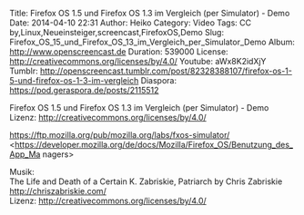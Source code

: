 Title: Firefox OS 1.5 und Firefox OS 1.3 im Vergleich (per Simulator) - Demo
Date: 2014-04-10 22:31
Author: Heiko
Category: Video
Tags: CC by,Linux,Neueinsteiger,screencast,FirefoxOS,Demo
Slug: Firefox_OS_15_und_Firefox_OS_13_im_Vergleich_per_Simulator_Demo
Album: http://www.openscreencast.de
Duration: 539000
License: http://creativecommons.org/licenses/by/4.0/
Youtube: aWx8K2idXjY
Tumblr: http://openscreencast.tumblr.com/post/82328388107/firefox-os-1-5-und-firefox-os-1-3-im-vergleich
Diaspora: https://pod.geraspora.de/posts/2115512

Firefox OS 1.5 und Firefox OS 1.3 im Vergleich (per Simulator) - Demo  
Lizenz: <http://creativecommons.org/licenses/by/4.0/>  
  
<https://ftp.mozilla.org/pub/mozilla.org/labs/fxos-simulator/>  
<https://developer.mozilla.org/de/docs/Mozilla/Firefox_OS/Benutzung_des_App_Ma
nagers>  
  
Musik:  
The Life and Death of a Certain K. Zabriskie, Patriarch by Chris Zabriskie
<http://chriszabriskie.com/>  
Lizenz: <http://creativecommons.org/licenses/by/4.0/>

